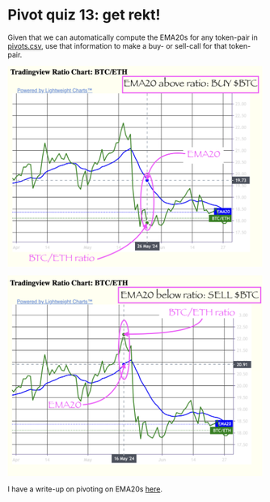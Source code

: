 # Pivot quiz 13: get rekt!

Given that we can automatically compute the EMA20s for any token-pair in
[pivots.csv](../../../../../data-files/csv/pivots.csv), use that information
to make a buy- or sell-call for that token-pair.

![BUY call](../../rekt/imgs/ema-high.png)

![SELL call](../../rekt/imgs/ema-low.png)

I have a write-up on pivoting on EMA20s
[here](../../rekt).
